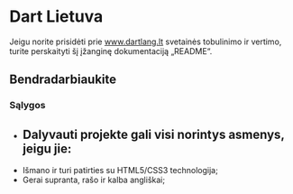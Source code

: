 Dart Lietuva
===

Jeigu norite prisidėti prie www.dartlang.lt svetainės tobulinimo ir vertimo, turite perskaityti šį 
įžanginę dokumentaciją „README“.

Bendradarbiaukite
---

### Sąlygos

* ## Dalyvauti projekte gali visi norintys asmenys, jeigu jie:
* Išmano ir turi patirties su HTML5/CSS3 technologija;
* Gerai supranta, rašo ir kalba angliškai;